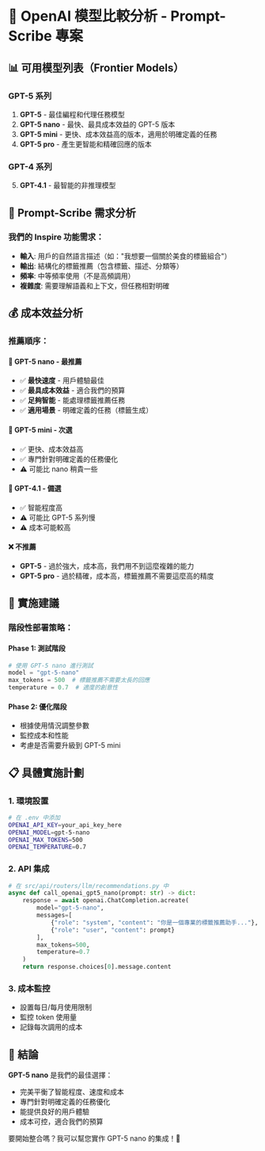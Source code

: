 # 🤖 OpenAI 模型比較分析 - Prompt-Scribe 專案

## 📊 可用模型列表（Frontier Models）

### GPT-5 系列
1. **GPT-5** - 最佳編程和代理任務模型
2. **GPT-5 nano** - 最快、最具成本效益的 GPT-5 版本
3. **GPT-5 mini** - 更快、成本效益高的版本，適用於明確定義的任務
4. **GPT-5 pro** - 產生更智能和精確回應的版本

### GPT-4 系列
5. **GPT-4.1** - 最智能的非推理模型

## 🎯 Prompt-Scribe 需求分析

### 我們的 Inspire 功能需求：
- **輸入**: 用戶的自然語言描述（如："我想要一個關於美食的標籤組合"）
- **輸出**: 結構化的標籤推薦（包含標籤、描述、分類等）
- **頻率**: 中等頻率使用（不是高頻調用）
- **複雜度**: 需要理解語義和上下文，但任務相對明確

## 💰 成本效益分析

### 推薦順序：

#### 🥇 **GPT-5 nano** - **最推薦**
- ✅ **最快速度** - 用戶體驗最佳
- ✅ **最具成本效益** - 適合我們的預算
- ✅ **足夠智能** - 能處理標籤推薦任務
- ✅ **適用場景** - 明確定義的任務（標籤生成）

#### 🥈 **GPT-5 mini** - 次選
- ✅ 更快、成本效益高
- ✅ 專門針對明確定義的任務優化
- ⚠️ 可能比 nano 稍貴一些

#### 🥉 **GPT-4.1** - 備選
- ✅ 智能程度高
- ⚠️ 可能比 GPT-5 系列慢
- ⚠️ 成本可能較高

#### ❌ **不推薦**
- **GPT-5** - 過於強大，成本高，我們用不到這麼複雜的能力
- **GPT-5 pro** - 過於精確，成本高，標籤推薦不需要這麼高的精度

## 🚀 實施建議

### 階段性部署策略：

#### Phase 1: 測試階段
```python
# 使用 GPT-5 nano 進行測試
model = "gpt-5-nano"
max_tokens = 500  # 標籤推薦不需要太長的回應
temperature = 0.7  # 適度的創意性
```

#### Phase 2: 優化階段
- 根據使用情況調整參數
- 監控成本和性能
- 考慮是否需要升級到 GPT-5 mini

## 📋 具體實施計劃

### 1. 環境設置
```bash
# 在 .env 中添加
OPENAI_API_KEY=your_api_key_here
OPENAI_MODEL=gpt-5-nano
OPENAI_MAX_TOKENS=500
OPENAI_TEMPERATURE=0.7
```

### 2. API 集成
```python
# 在 src/api/routers/llm/recommendations.py 中
async def call_openai_gpt5_nano(prompt: str) -> dict:
    response = await openai.ChatCompletion.acreate(
        model="gpt-5-nano",
        messages=[
            {"role": "system", "content": "你是一個專業的標籤推薦助手..."},
            {"role": "user", "content": prompt}
        ],
        max_tokens=500,
        temperature=0.7
    )
    return response.choices[0].message.content
```

### 3. 成本監控
- 設置每日/每月使用限制
- 監控 token 使用量
- 記錄每次調用的成本

## 🎯 結論

**GPT-5 nano** 是我們的最佳選擇：
- 完美平衡了智能程度、速度和成本
- 專門針對明確定義的任務優化
- 能提供良好的用戶體驗
- 成本可控，適合我們的預算

要開始整合嗎？我可以幫您實作 GPT-5 nano 的集成！🚀



